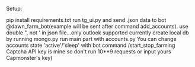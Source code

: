 Setup:

pip install requirements.txt
run tg_ui.py and send .json data to bot @dawn_farm_bot(example will be sent after command add_accounts). use double ", not ' in json file...only outlook supported currently
create local db by running mongo.py
run main part with accounts.py
You can change accounts state 'active'/'sleep' with bot command /start_stop_farming Captcha API key is mine so don't run 10**9 requests or input yours Capmonster's key)